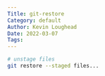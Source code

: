```yaml
---
Title: git-restore
Category: default
Author: Kevin Loughead
Date: 2022-03-07
Tags:
---
```


```bash
# unstage files
git restore --staged files...
```
